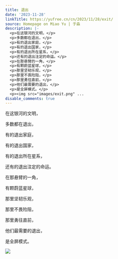 ```yaml
---
title: 退出
date: '2023-11-28'
linkTitle: https://yufree.cn/cn/2023/11/28/exit/
source: Homepage on Miao Yu | 于淼
description: |-
  <p>在这银河的文明，</p>
  <p>多数都在退出，</p>
  <p>有的退出家庭，</p>
  <p>有的退出国家，</p>
  <p>有的退出所在星系，</p>
  <p>还有的退出注定的命运。</p>
  <p>在那悬臂的一角，</p>
  <p>有颗蔚蓝星球，</p>
  <p>那里坚韧乐观，</p>
  <p>那里不畏险阻，</p>
  <p>那里勇往直前，</p>
  <p>他们最需要的退出，</p>
  <p>是全屏模式。</p>
  <p><img src="images/exit.png" ...
disable_comments: true
---
```

<p>在这银河的文明，</p>
<p>多数都在退出，</p>
<p>有的退出家庭，</p>
<p>有的退出国家，</p>
<p>有的退出所在星系，</p>
<p>还有的退出注定的命运。</p>
<p>在那悬臂的一角，</p>
<p>有颗蔚蓝星球，</p>
<p>那里坚韧乐观，</p>
<p>那里不畏险阻，</p>
<p>那里勇往直前，</p>
<p>他们最需要的退出，</p>
<p>是全屏模式。</p>
<p><img src="images/exit.png" ...